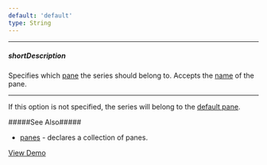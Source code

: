 ```yaml
---
default: 'default'
type: String
---
```

---
##### shortDescription
Specifies which [pane](/concepts/05%20Widgets/Chart/10%20Visual%20Elements/110%20Panes.md '/Documentation/Guide/Widgets/Chart/Visual_Elements/#Panes') the series should belong to. Accepts the [name](/api-reference/20%20Data%20Visualization%20Widgets/dxChart/1%20Configuration/panes/name.md '/Documentation/ApiReference/Data_Visualization_Widgets/dxChart/Configuration/panes/#name') of the pane.

---
If this option is not specified, the series will belong to the [default pane](/api-reference/20%20Data%20Visualization%20Widgets/dxChart/1%20Configuration/defaultPane.md '/Documentation/ApiReference/Data_Visualization_Widgets/dxChart/Configuration/#defaultPane').

#####See Also#####
- [panes](/api-reference/20%20Data%20Visualization%20Widgets/dxChart/1%20Configuration/panes '/Documentation/ApiReference/Data_Visualization_Widgets/dxChart/Configuration/panes/') - declares a collection of panes.

<a href="http://js.devexpress.com/Demos/WidgetsGallery/#demo/chartschartsadvancedfeaturesmultipanes/" class="button orange small fix-width-155" style="margin-right: 20px;" target="_blank">View Demo</a>